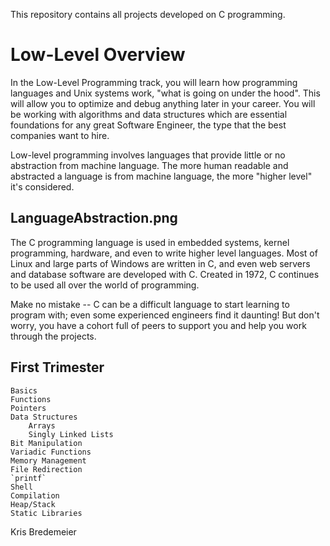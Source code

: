 This repository contains all projects developed on C programming.

# Low-Level Overview

In the Low-Level Programming track, you will learn how programming languages and Unix systems work, "what is going on under the hood". This will allow you to optimize and debug anything later in your career. You will be working with algorithms and data structures which are essential foundations for any great Software Engineer, the type that the best companies want to hire.

Low-level programming involves languages that provide little or no abstraction from machine language. The more human readable and abstracted a language is from machine language, the more "higher level" it's considered.



## LanguageAbstraction.png

The C programming language is used in embedded systems, kernel programming, hardware, and even to write higher level languages. Most of Linux and large parts of Windows are written in C, and even web servers and database software are developed with C. Created in 1972, C continues to be used all over the world of programming.

Make no mistake -- C can be a difficult language to start learning to program with; even some experienced engineers find it daunting! But don't worry, you have a cohort full of peers to support you and help you work through the projects.

## First Trimester

    Basics
    Functions
    Pointers
    Data Structures
        Arrays
        Singly Linked Lists
    Bit Manipulation
    Variadic Functions
    Memory Management
    File Redirection
    `printf`
    Shell
    Compilation
    Heap/Stack
    Static Libraries


Kris Bredemeier
